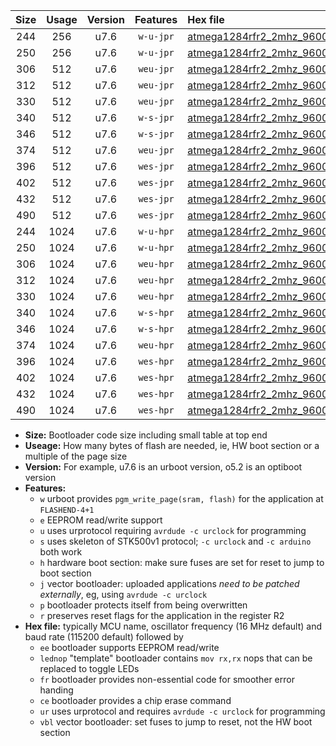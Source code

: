 |Size|Usage|Version|Features|Hex file|
|:-:|:-:|:-:|:-:|:--|
|244|256|u7.6|`w-u-jpr`|[atmega1284rfr2_2mhz_9600bps_ur_vbl.hex](https://raw.githubusercontent.com/stefanrueger/urboot/main//atmega1284rfr2_2mhz_9600bps_ur_vbl.hex)|
|250|256|u7.6|`w-u-jpr`|[atmega1284rfr2_2mhz_9600bps_lednop_ur_vbl.hex](https://raw.githubusercontent.com/stefanrueger/urboot/main//atmega1284rfr2_2mhz_9600bps_lednop_ur_vbl.hex)|
|306|512|u7.6|`weu-jpr`|[atmega1284rfr2_2mhz_9600bps_ee_ur_vbl.hex](https://raw.githubusercontent.com/stefanrueger/urboot/main//atmega1284rfr2_2mhz_9600bps_ee_ur_vbl.hex)|
|312|512|u7.6|`weu-jpr`|[atmega1284rfr2_2mhz_9600bps_ee_lednop_ur_vbl.hex](https://raw.githubusercontent.com/stefanrueger/urboot/main//atmega1284rfr2_2mhz_9600bps_ee_lednop_ur_vbl.hex)|
|330|512|u7.6|`weu-jpr`|[atmega1284rfr2_2mhz_9600bps_ee_lednop_fr_ur_vbl.hex](https://raw.githubusercontent.com/stefanrueger/urboot/main//atmega1284rfr2_2mhz_9600bps_ee_lednop_fr_ur_vbl.hex)|
|340|512|u7.6|`w-s-jpr`|[atmega1284rfr2_2mhz_9600bps_vbl.hex](https://raw.githubusercontent.com/stefanrueger/urboot/main//atmega1284rfr2_2mhz_9600bps_vbl.hex)|
|346|512|u7.6|`w-s-jpr`|[atmega1284rfr2_2mhz_9600bps_lednop_vbl.hex](https://raw.githubusercontent.com/stefanrueger/urboot/main//atmega1284rfr2_2mhz_9600bps_lednop_vbl.hex)|
|374|512|u7.6|`weu-jpr`|[atmega1284rfr2_2mhz_9600bps_ee_lednop_fr_ce_ur_vbl.hex](https://raw.githubusercontent.com/stefanrueger/urboot/main//atmega1284rfr2_2mhz_9600bps_ee_lednop_fr_ce_ur_vbl.hex)|
|396|512|u7.6|`wes-jpr`|[atmega1284rfr2_2mhz_9600bps_ee_vbl.hex](https://raw.githubusercontent.com/stefanrueger/urboot/main//atmega1284rfr2_2mhz_9600bps_ee_vbl.hex)|
|402|512|u7.6|`wes-jpr`|[atmega1284rfr2_2mhz_9600bps_ee_lednop_vbl.hex](https://raw.githubusercontent.com/stefanrueger/urboot/main//atmega1284rfr2_2mhz_9600bps_ee_lednop_vbl.hex)|
|432|512|u7.6|`wes-jpr`|[atmega1284rfr2_2mhz_9600bps_ee_lednop_fr_vbl.hex](https://raw.githubusercontent.com/stefanrueger/urboot/main//atmega1284rfr2_2mhz_9600bps_ee_lednop_fr_vbl.hex)|
|490|512|u7.6|`wes-jpr`|[atmega1284rfr2_2mhz_9600bps_ee_lednop_fr_ce_vbl.hex](https://raw.githubusercontent.com/stefanrueger/urboot/main//atmega1284rfr2_2mhz_9600bps_ee_lednop_fr_ce_vbl.hex)|
|244|1024|u7.6|`w-u-hpr`|[atmega1284rfr2_2mhz_9600bps_ur.hex](https://raw.githubusercontent.com/stefanrueger/urboot/main//atmega1284rfr2_2mhz_9600bps_ur.hex)|
|250|1024|u7.6|`w-u-hpr`|[atmega1284rfr2_2mhz_9600bps_lednop_ur.hex](https://raw.githubusercontent.com/stefanrueger/urboot/main//atmega1284rfr2_2mhz_9600bps_lednop_ur.hex)|
|306|1024|u7.6|`weu-hpr`|[atmega1284rfr2_2mhz_9600bps_ee_ur.hex](https://raw.githubusercontent.com/stefanrueger/urboot/main//atmega1284rfr2_2mhz_9600bps_ee_ur.hex)|
|312|1024|u7.6|`weu-hpr`|[atmega1284rfr2_2mhz_9600bps_ee_lednop_ur.hex](https://raw.githubusercontent.com/stefanrueger/urboot/main//atmega1284rfr2_2mhz_9600bps_ee_lednop_ur.hex)|
|330|1024|u7.6|`weu-hpr`|[atmega1284rfr2_2mhz_9600bps_ee_lednop_fr_ur.hex](https://raw.githubusercontent.com/stefanrueger/urboot/main//atmega1284rfr2_2mhz_9600bps_ee_lednop_fr_ur.hex)|
|340|1024|u7.6|`w-s-hpr`|[atmega1284rfr2_2mhz_9600bps.hex](https://raw.githubusercontent.com/stefanrueger/urboot/main//atmega1284rfr2_2mhz_9600bps.hex)|
|346|1024|u7.6|`w-s-hpr`|[atmega1284rfr2_2mhz_9600bps_lednop.hex](https://raw.githubusercontent.com/stefanrueger/urboot/main//atmega1284rfr2_2mhz_9600bps_lednop.hex)|
|374|1024|u7.6|`weu-hpr`|[atmega1284rfr2_2mhz_9600bps_ee_lednop_fr_ce_ur.hex](https://raw.githubusercontent.com/stefanrueger/urboot/main//atmega1284rfr2_2mhz_9600bps_ee_lednop_fr_ce_ur.hex)|
|396|1024|u7.6|`wes-hpr`|[atmega1284rfr2_2mhz_9600bps_ee.hex](https://raw.githubusercontent.com/stefanrueger/urboot/main//atmega1284rfr2_2mhz_9600bps_ee.hex)|
|402|1024|u7.6|`wes-hpr`|[atmega1284rfr2_2mhz_9600bps_ee_lednop.hex](https://raw.githubusercontent.com/stefanrueger/urboot/main//atmega1284rfr2_2mhz_9600bps_ee_lednop.hex)|
|432|1024|u7.6|`wes-hpr`|[atmega1284rfr2_2mhz_9600bps_ee_lednop_fr.hex](https://raw.githubusercontent.com/stefanrueger/urboot/main//atmega1284rfr2_2mhz_9600bps_ee_lednop_fr.hex)|
|490|1024|u7.6|`wes-hpr`|[atmega1284rfr2_2mhz_9600bps_ee_lednop_fr_ce.hex](https://raw.githubusercontent.com/stefanrueger/urboot/main//atmega1284rfr2_2mhz_9600bps_ee_lednop_fr_ce.hex)|

- **Size:** Bootloader code size including small table at top end
- **Useage:** How many bytes of flash are needed, ie, HW boot section or a multiple of the page size
- **Version:** For example, u7.6 is an urboot version, o5.2 is an optiboot version
- **Features:**
  + `w` urboot provides `pgm_write_page(sram, flash)` for the application at `FLASHEND-4+1`
  + `e` EEPROM read/write support
  + `u` uses urprotocol requiring `avrdude -c urclock` for programming
  + `s` uses skeleton of STK500v1 protocol; `-c urclock` and `-c arduino` both work
  + `h` hardware boot section: make sure fuses are set for reset to jump to boot section
  + `j` vector bootloader: uploaded applications *need to be patched externally*, eg, using `avrdude -c urclock`
  + `p` bootloader protects itself from being overwritten
  + `r` preserves reset flags for the application in the register R2
- **Hex file:** typically MCU name, oscillator frequency (16 MHz default) and baud rate (115200 default) followed by
  + `ee` bootloader supports EEPROM read/write
  + `lednop` "template" bootloader contains `mov rx,rx` nops that can be replaced to toggle LEDs
  + `fr` bootloader provides non-essential code for smoother error handing
  + `ce` bootloader provides a chip erase command
  + `ur` uses urprotocol and requires `avrdude -c urclock` for programming
  + `vbl` vector bootloader: set fuses to jump to reset, not the HW boot section
